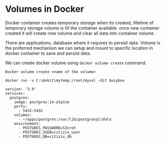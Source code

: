 # Volumes in Docker

Docker container creates temporary storage when its created, lifetime of temporary storage volume is till the container available. once new container created it will create new volume and clear all data into container volume.

There are applications, database where it requires to persist data. Volume is the preferred mechanism we can setup and mount to specific location in docker container to save and persist data.

We can create docker volume using ``` docker volume create ``` command.

```
Docker volume create <name of the volume>
```
```
docker run -v C:\Ankit\mytemp:/root/myvol -dit busybox 
```
```ymml
version: '3.9'
services:
  postgres:
    image: postgres:14-alpine
    ports:
      - 5432:5432
    volumes:
      - ~/apps/postgres:/var/lib/postgresql/data
    environment:
      - POSTGRES_PASSWORD=S3cret
      - POSTGRES_USER=citizix_user
      - POSTGRES_DB=citizix_db
```

